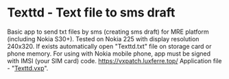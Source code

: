 # Texttd - Text file to sms draft
Basic app to send txt files by sms (creating sms draft) for MRE platform (including Nokia S30+). Tested on Nokia 225 with display resolution 240x320. If exists automatically open "Texttd.txt" file on storage card or phone memory.
For using with Nokia mobile phone, app must be signed with IMSI (your SIM card) code.
https://vxpatch.luxferre.top/
Application file - "[Texttd.vxp](https://github.com/RDZDX/textts/blob/main/Texttd.vxp?raw=true)".
